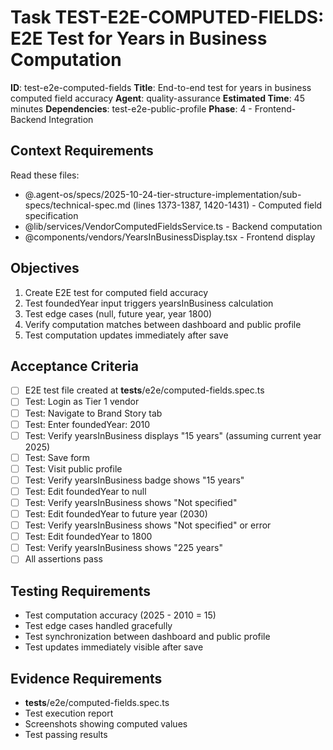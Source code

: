 # Task TEST-E2E-COMPUTED-FIELDS: E2E Test for Years in Business Computation

**ID**: test-e2e-computed-fields
**Title**: End-to-end test for years in business computed field accuracy
**Agent**: quality-assurance
**Estimated Time**: 45 minutes
**Dependencies**: test-e2e-public-profile
**Phase**: 4 - Frontend-Backend Integration

## Context Requirements

Read these files:
- @.agent-os/specs/2025-10-24-tier-structure-implementation/sub-specs/technical-spec.md (lines 1373-1387, 1420-1431) - Computed field specification
- @lib/services/VendorComputedFieldsService.ts - Backend computation
- @components/vendors/YearsInBusinessDisplay.tsx - Frontend display

## Objectives

1. Create E2E test for computed field accuracy
2. Test foundedYear input triggers yearsInBusiness calculation
3. Test edge cases (null, future year, year 1800)
4. Verify computation matches between dashboard and public profile
5. Test computation updates immediately after save

## Acceptance Criteria

- [ ] E2E test file created at __tests__/e2e/computed-fields.spec.ts
- [ ] Test: Login as Tier 1 vendor
- [ ] Test: Navigate to Brand Story tab
- [ ] Test: Enter foundedYear: 2010
- [ ] Test: Verify yearsInBusiness displays "15 years" (assuming current year 2025)
- [ ] Test: Save form
- [ ] Test: Visit public profile
- [ ] Test: Verify yearsInBusiness badge shows "15 years"
- [ ] Test: Edit foundedYear to null
- [ ] Test: Verify yearsInBusiness shows "Not specified"
- [ ] Test: Edit foundedYear to future year (2030)
- [ ] Test: Verify yearsInBusiness shows "Not specified" or error
- [ ] Test: Edit foundedYear to 1800
- [ ] Test: Verify yearsInBusiness shows "225 years"
- [ ] All assertions pass

## Testing Requirements

- Test computation accuracy (2025 - 2010 = 15)
- Test edge cases handled gracefully
- Test synchronization between dashboard and public profile
- Test updates immediately visible after save

## Evidence Requirements

- __tests__/e2e/computed-fields.spec.ts
- Test execution report
- Screenshots showing computed values
- Test passing results
